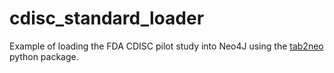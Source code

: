 # cdisc_standard_loader


Example of loading the FDA CDISC pilot study into Neo4J using the [tab2neo](https://github.com/GSK-Biostatistics/tab2neo) python package.




